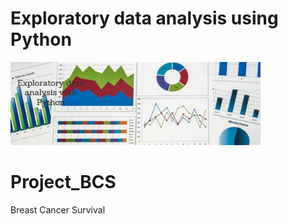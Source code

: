# Exploratory data analysis using Python
![](Project_BCS/Images/EDA.png)

# Project_BCS
Breast Cancer Survival
